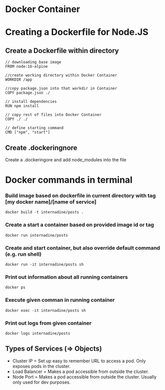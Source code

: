 # Docker Container

# Creating a Dockerfile for Node.JS 

## Create a Dockerfile within directory 

    // downloading base image
    FROM node:16-alpine 
    
    //create working directory within Docker Container
    WORKDIR /app 

    //copy package.json into that workdir in Container
    COPY package.json ./ 

    // install dependencies
    RUN npm install 

    // copy rest of files into Docker Container
    COPY ./ ./ 

    // define starting command
    CMD ["npm", "start"] 

## Create .dockeringnore

Create a .dockeringore and add node_modules into the file

# Docker commands in terminal

### Build image based on dockerfile in current directory with tag [my docker name]/[name of service]

    docker build -t internadine/posts .

### Create a start a container based on provided image id or tag

    docker run internadine/posts

### Create and start container, but also override default command (e.g. run shell)

    docker run -it internadine/posts sh 

### Print out information about all running containers

    docker ps 

### Execute given comman in running container

    docker exec -it internadine/posts sh

### Print out logs from given container

    docker logs internadine/posts

## Types of Services (=> Objects)

* Cluster IP = Set up easy to remember URL to access a pod. Only exposes pods in the cluster.
* Load Balancer = Makes a pod accessible from outside the cluster. 
* Node Port = Makes a pod accessible from outside the cluster. Usually only used for dev purposes. 